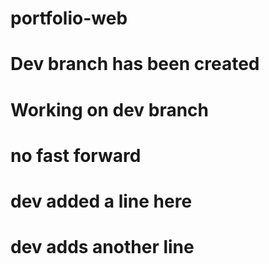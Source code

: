 # portfolio-web
# Dev branch has been created
# Working on dev branch
# no fast forward
# dev added a line here
# dev adds another line